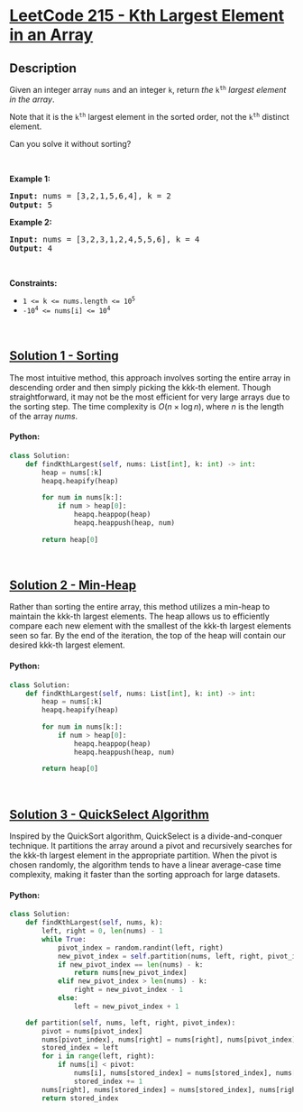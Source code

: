 # [LeetCode 215 - Kth Largest Element in an Array](https://leetcode.com/problems/kth-largest-element-in-an-array)

## Description

<p>Given an integer array <code>nums</code> and an integer <code>k</code>, return <em>the</em> <code>k<sup>th</sup></code> <em>largest element in the array</em>.</p>

<p>Note that it is the <code>k<sup>th</sup></code> largest element in the sorted order, not the <code>k<sup>th</sup></code> distinct element.</p>

<p>Can you solve it without sorting?</p>

<p>&nbsp;</p>
<p><strong class="example">Example 1:</strong></p>
<pre><strong>Input:</strong> nums = [3,2,1,5,6,4], k = 2
<strong>Output:</strong> 5
</pre><p><strong class="example">Example 2:</strong></p>
<pre><strong>Input:</strong> nums = [3,2,3,1,2,4,5,5,6], k = 4
<strong>Output:</strong> 4
</pre>
<p>&nbsp;</p>
<p><strong>Constraints:</strong></p>

<ul>
	<li><code>1 &lt;= k &lt;= nums.length &lt;= 10<sup>5</sup></code></li>
	<li><code>-10<sup>4</sup> &lt;= nums[i] &lt;= 10<sup>4</sup></code></li>
</ul>

<br/>

## [Solution 1 - Sorting](https://leetcode.com/problems/kth-largest-element-in-an-array/solutions/3906260/100-3-approaches-video-heap-quickselect-sorting/)
The most intuitive method, this approach involves sorting the entire array in descending order and then simply picking the kkk-th element. Though straightforward, it may not be the most efficient for very large arrays due to the sorting step.
The time complexity is $O(n \times \log n)$, where $n$ is the length of the array $nums$.

#### Python:
```python
class Solution:
    def findKthLargest(self, nums: List[int], k: int) -> int:
        heap = nums[:k]
        heapq.heapify(heap)
        
        for num in nums[k:]:
            if num > heap[0]:
                heapq.heappop(heap)
                heapq.heappush(heap, num)
        
        return heap[0]
```


<br/>

## [Solution 2 - Min-Heap](https://leetcode.com/problems/kth-largest-element-in-an-array/solutions/3906260/100-3-approaches-video-heap-quickselect-sorting/)
Rather than sorting the entire array, this method utilizes a min-heap to maintain the kkk-th largest elements. The heap allows us to efficiently compare each new element with the smallest of the kkk-th largest elements seen so far. By the end of the iteration, the top of the heap will contain our desired kkk-th largest element.

#### Python:
```python
class Solution:
    def findKthLargest(self, nums: List[int], k: int) -> int:
        heap = nums[:k]
        heapq.heapify(heap)
        
        for num in nums[k:]:
            if num > heap[0]:
                heapq.heappop(heap)
                heapq.heappush(heap, num)
        
        return heap[0]
```

<br/>

## [Solution 3 - QuickSelect Algorithm](https://leetcode.com/problems/kth-largest-element-in-an-array/solutions/3906260/100-3-approaches-video-heap-quickselect-sorting/)
Inspired by the QuickSort algorithm, QuickSelect is a divide-and-conquer technique. It partitions the array around a pivot and recursively searches for the kkk-th largest element in the appropriate partition. When the pivot is chosen randomly, the algorithm tends to have a linear average-case time complexity, making it faster than the sorting approach for large datasets.

#### Python:
```python
class Solution:
    def findKthLargest(self, nums, k):
        left, right = 0, len(nums) - 1
        while True:
            pivot_index = random.randint(left, right)
            new_pivot_index = self.partition(nums, left, right, pivot_index)
            if new_pivot_index == len(nums) - k:
                return nums[new_pivot_index]
            elif new_pivot_index > len(nums) - k:
                right = new_pivot_index - 1
            else:
                left = new_pivot_index + 1

    def partition(self, nums, left, right, pivot_index):
        pivot = nums[pivot_index]
        nums[pivot_index], nums[right] = nums[right], nums[pivot_index]
        stored_index = left
        for i in range(left, right):
            if nums[i] < pivot:
                nums[i], nums[stored_index] = nums[stored_index], nums[i]
                stored_index += 1
        nums[right], nums[stored_index] = nums[stored_index], nums[right]
        return stored_index
```


